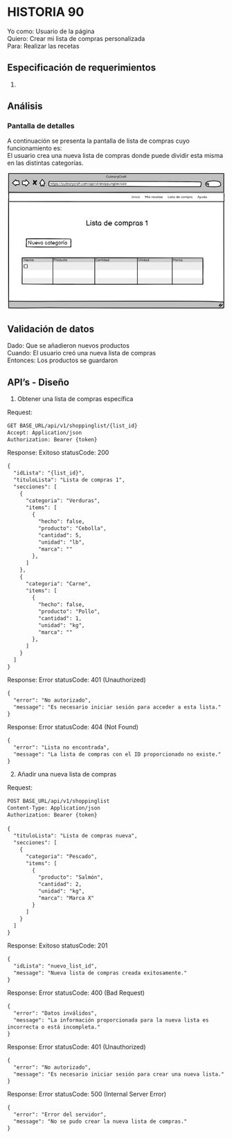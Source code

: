 # HISTORIA 90 
Yo como: Usuario de la página <br>
Quiero: Crear mi lista de compras personalizada<br>
Para: Realizar las recetas <br>

## Especificación de requerimientos
1. <br>
## Análisis
### Pantalla de detalles
A continuación se presenta la pantalla de lista de compras cuyo funcionamiento es:<br>
El usuario crea una nueva lista de compras donde puede dividir esta misma en las distintas categorías.<br>

![Alt text](/historias/imagenes/crea_lista_compras.png)

## Validación de datos
Dado: Que se añadieron nuevos productos<br>
Cuando: El usuario creó una nueva lista de compras<br>
Entonces: Los productos se guardaron <br>
 
## API’s - Diseño
1. Obtener una lista de compras específica

Request:
```
GET BASE_URL/api/v1/shoppinglist/{list_id}
Accept: Application/json
Authorization: Bearer {token}
```

Response: Exitoso statusCode: 200
```
{
  "idLista": "{list_id}",
  "tituloLista": "Lista de compras 1",
  "secciones": [
    {
      "categoria": "Verduras",
      "items": [
        {
          "hecho": false,
          "producto": "Cebolla",
          "cantidad": 5,
          "unidad": "lb",
          "marca": ""
        },
      ]
    },
    {
      "categoria": "Carne",
      "items": [
        {
          "hecho": false,
          "producto": "Pollo",
          "cantidad": 1,
          "unidad": "kg",
          "marca": ""
        },
      ]
    }
  ]
}
```

Response: Error statusCode: 401 (Unauthorized)
```
{
  "error": "No autorizado",
  "message": "Es necesario iniciar sesión para acceder a esta lista."
}
```

Response: Error statusCode: 404 (Not Found)
```
{
  "error": "Lista no encontrada",
  "message": "La lista de compras con el ID proporcionado no existe."
}
```

2. Añadir una nueva lista de compras

Request:
```
POST BASE_URL/api/v1/shoppinglist
Content-Type: Application/json
Authorization: Bearer {token}

{
  "tituloLista": "Lista de compras nueva",
  "secciones": [
    {
      "categoria": "Pescado",
      "items": [
        {
          "producto": "Salmón",
          "cantidad": 2,
          "unidad": "kg",
          "marca": "Marca X"
        }
      ]
    }
  ]
}
```

Response: Exitoso statusCode: 201
```
{
  "idLista": "nuevo_list_id",
  "message": "Nueva lista de compras creada exitosamente."
}
```

Response: Error statusCode: 400 (Bad Request)
```
{
  "error": "Datos inválidos",
  "message": "La información proporcionada para la nueva lista es incorrecta o está incompleta."
}
```

Response: Error statusCode: 401 (Unauthorized)
```
{
  "error": "No autorizado",
  "message": "Es necesario iniciar sesión para crear una nueva lista."
}
```

Response: Error statusCode: 500 (Internal Server Error)
```
{
  "error": "Error del servidor",
  "message": "No se pudo crear la nueva lista de compras."
}
```


